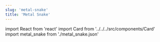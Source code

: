 ```yaml
---
slug: 'metal-snake'
title: 'Metal Snake'
---
```


import React from 'react'
import Card from '../../../src/components/Card'
import metal_snake from './metal_snake.json'

<Card data={metal_snake} />
